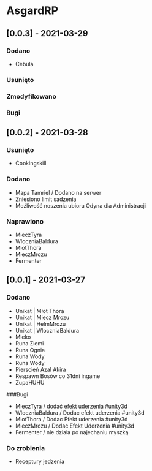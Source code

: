 # AsgardRP

## [0.0.3] - 2021-03-29
### Dodano
- Cebula

### Usunięto

### Zmodyfikowano


### Bugi

## [0.0.2] - 2021-03-28
### Usunięto
- Cookingskill

### Dodano
- Mapa Tamriel / Dodano na serwer
- Zniesiono limit sadzenia 
- Możliwość noszenia ubioru Odyna dla Administracji
### Naprawiono
- MieczTyra
- WloczniaBaldura
- MlotThora
- MieczMrozu
- Fermenter

## [0.0.1] - 2021-03-27
### Dodano
- Unikat | Młot Thora
- Unikat | Miecz Mrozu
- Unikat | HelmMrozu
- Unikat | WloczniaBaldura
- Mleko
- Runa Ziemi
- Runa Ognia
- Runa Wody
- Runa Wody
- Pierscień Azal Akira
- Respawn Bosów co 31dni ingame
- ZupaHUHU

###Bugi

- MieczTyra / dodać efekt uderzenia #unity3d
- WloczniaBaldura / Dodac efekt uderzenia #unity3d
- MlotThora / Dodac Efekt uderzenia #unity3d
- MieczMrozu / Dodac Efekt Uderzenia #unity3d
- Fermenter / nie działa po najechaniu myszką

### Do zrobienia
- Receptury jedzenia
